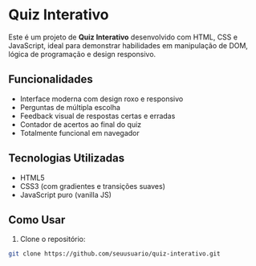 # Quiz Interativo

Este é um projeto de **Quiz Interativo** desenvolvido com HTML, CSS e JavaScript, ideal para demonstrar habilidades em manipulação de DOM, lógica de programação e design responsivo.

## Funcionalidades

- Interface moderna com design roxo e responsivo
- Perguntas de múltipla escolha
- Feedback visual de respostas certas e erradas
- Contador de acertos ao final do quiz
- Totalmente funcional em navegador

## Tecnologias Utilizadas

- HTML5
- CSS3 (com gradientes e transições suaves)
- JavaScript puro (vanilla JS)

## Como Usar

1. Clone o repositório:

```bash
git clone https://github.com/seuusuario/quiz-interativo.git
